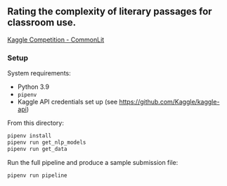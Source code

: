## Rating the complexity of literary passages for classroom use.

[Kaggle Competition - CommonLit](https://www.kaggle.com/c/commonlitreadabilityprize)

### Setup

System requirements:

* Python 3.9
* `pipenv`
* Kaggle API credentials set up (see https://github.com/Kaggle/kaggle-api)

From this directory:

```sh
pipenv install
pipenv run get_nlp_models
pipenv run get_data
```

Run the full pipeline and produce a sample submission file:

```sh
pipenv run pipeline
```
